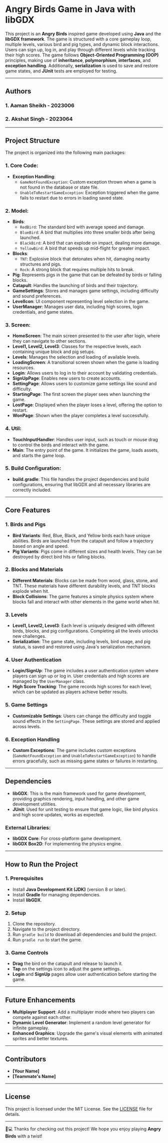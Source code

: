 # **Angry Birds Game in Java with libGDX**

This project is an **Angry Birds** inspired game developed using **Java** and the **libGDX framework**. The game is structured with a core gameplay loop, multiple levels, various bird and pig types, and dynamic block interactions. Users can sign up, log in, and play through different levels while tracking their high scores. The game follows **Object-Oriented Programming (OOP)** principles, making use of **inheritance**, **polymorphism**, **interfaces**, and **exception handling**. Additionally, **serialization** is used to save and restore game states, and **JUnit** tests are employed for testing.

---
## **Authors**

### 1. **Aaman Sheikh - 2023006**
### 2. **Akshat Singh - 2023064**

---
## **Project Structure**

The project is organized into the following main packages:

### 1. **Core Code**:
- **Exception Handling**:
  - `GameNotFoundException`: Custom exception thrown when a game is not found in the database or state file.
  - `UnableToRestartGameException`: Exception triggered when the game fails to restart due to errors in loading saved state.

### 2. **Model**:
- **Birds**:
  - `RedBird`: The standard bird with average speed and damage.
  - `BlueBird`: A bird that multiplies into three smaller birds after being launched.
  - `BlackBird`: A bird that can explode on impact, dealing more damage.
  - `YellowBird`: A bird that speeds up mid-flight for greater impact.
- **Blocks**:
  - `TNT`: Explosive block that detonates when hit, damaging nearby structures and pigs.
  - `Rock`: A strong block that requires multiple hits to break.
- **Pig**: Represents pigs in the game that can be defeated by birds or falling blocks.
- **Catapult**: Handles the launching of birds and their trajectory.
- **GameSettings**: Stores and manages game settings, including difficulty and sound preferences.
- **LevelIcon**: UI component representing level selection in the game.
- **UserManager**: Manages user data, including high scores, login credentials, and game states.

### 3. **Screen**:
- **HomeScreen**: The main screen presented to the user after login, where they can navigate to other sections.
- **Level1, Level2, Level3**: Classes for the respective levels, each containing unique block and pig setups.
- **Levels**: Manages the selection and loading of available levels.
- **LoadingScreen**: A transitional screen shown when the game is loading resources.
- **Login**: Allows users to log in to their account by validating credentials.
- **SignUpPage**: Enables new users to create accounts.
- **SettingPage**: Allows users to customize game settings like sound and difficulty.
- **StartingPage**: The first screen the player sees when launching the game.
- **LostPage**: Displayed when the player loses a level, offering the option to restart.
- **WonPage**: Shown when the player completes a level successfully.

### 4. **Util**:
- **TouchInputHandler**: Handles user input, such as touch or mouse drag to control the birds and interact with the game.
- **Main**: The entry point of the game. It initializes the game, loads assets, and starts the game loop.

### 5. **Build Configuration**:
- **build.gradle**: This file handles the project dependencies and build configurations, ensuring that libGDX and all necessary libraries are correctly included.

---

## **Core Features**

### **1. Birds and Pigs**
- **Bird Variants**: Red, Blue, Black, and Yellow birds each have unique abilities. Birds are launched from the catapult and follow a trajectory based on angle and speed.
- **Pig Variants**: Pigs come in different sizes and health levels. They can be destroyed by direct bird hits or falling blocks.

### **2. Blocks and Materials**
- **Different Materials**: Blocks can be made from wood, glass, stone, and TNT. These materials have different durability levels, and TNT blocks explode when hit.
- **Block Collisions**: The game features a simple physics system where blocks fall and interact with other elements in the game world when hit.

### **3. Levels**
- **Level1, Level2, Level3**: Each level is uniquely designed with different birds, blocks, and pig configurations. Completing all the levels unlocks new challenges.
- **Serialization**: The game state, including levels, bird usage, and pig status, is saved and restored using Java's serialization mechanism.

### **4. User Authentication**
- **Login/SignUp**: The game includes a user authentication system where players can sign up or log in. User credentials and high scores are managed by the `UserManager` class.
- **High Score Tracking**: The game records high scores for each level, which can be updated as players achieve better results.

### **5. Game Settings**
- **Customizable Settings**: Users can change the difficulty and toggle sound effects in the `SettingPage`. These settings are stored and applied across levels.

### **6. Exception Handling**
- **Custom Exceptions**: The game includes custom exceptions (`GameNotFoundException` and `UnableToRestartGameException`) to handle errors gracefully, such as missing game states or failures in restarting.

---

## **Dependencies**

- **libGDX**: This is the main framework used for game development, providing graphics rendering, input handling, and other game development utilities.
- **JUnit**: Used for unit testing to ensure that game logic, like bird physics and high score updates, works as expected.

### **External Libraries**:
- **libGDX Core**: For cross-platform game development.
- **libGDX Box2D**: For implementing the physics engine.

---

## **How to Run the Project**

### **1. Prerequisites**
- Install **Java Development Kit (JDK)** (version 8 or later).
- Install **Gradle** for managing dependencies.
- Install **libGDX**.

### **2. Setup**
1. Clone the repository.
2. Navigate to the project directory.
3. Run `gradle build` to download all dependencies and build the project.
4. Run `gradle run` to start the game.

### **3. Game Controls**
- **Drag** the bird on the catapult and release to launch it.
- **Tap** on the settings icon to adjust the game settings.
- **Login** and **SignUp** pages allow user authentication before starting the game.

---

## **Future Enhancements**
- **Multiplayer Support**: Add a multiplayer mode where two players can compete against each other.
- **Dynamic Level Generator**: Implement a random level generator for infinite gameplay.
- **Enhanced Graphics**: Upgrade the game's visual elements with animated sprites and better textures.

---

## **Contributors**
- **[Your Name]**
- **[Teammate's Name]**

---

## **License**
This project is licensed under the MIT License. See the [LICENSE](LICENSE) file for details.

---

👾💻 Thanks for checking out this project! We hope you enjoy playing **Angry Birds** with a twist!
